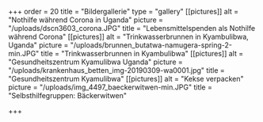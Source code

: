 +++
order = 20
title = "Bildergallerie"
type = "gallery"
[[pictures]]
alt = "Nothilfe während Corona in Uganda"
picture = "/uploads/dscn3603_corona.JPG"
title = "Lebensmittelspenden als Nothilfe während Corona"
[[pictures]]
alt = "Trinkwasserbrunnen in Kyambulibwa, Uganda"
picture = "/uploads/brunnen_butatwa-namugera-spring-2-min.JPG"
title = "Trinkwasserbrunnen in Kyambulibwa"
[[pictures]]
alt = "Gesundheitszentrum Kyamulibwa Uganda"
picture = "/uploads/krankenhaus_betten_img-20190309-wa0001.jpg"
title = "Gesundheitszentrum Kyamulibwa"
[[pictures]]
alt = "Kekse verpacken"
picture = "/uploads/img_4497_baeckerwitwen-min.JPG"
title = "Selbsthilfegruppen: Bäckerwitwen"

+++
